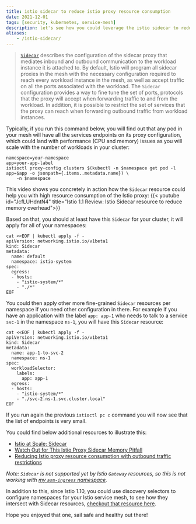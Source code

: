 ```yaml
---
title: istio sidecar to reduce istio proxy resource consumption
date: 2021-12-01
tags: [security, kubernetes, service-mesh]
description: let's see how you could leverage the istio sidecar to reduce istio proxy resource consumption
aliases:
    - /istio-sidecar/
---
```

> [`Sidecar`](https://istio.io/latest/docs/reference/config/networking/sidecar/) describes the configuration of the sidecar proxy that mediates inbound and outbound communication to the workload instance it is attached to. By default, Istio will program all sidecar proxies in the mesh with the necessary configuration required to reach every workload instance in the mesh, as well as accept traffic on all the ports associated with the workload. The `Sidecar` configuration provides a way to fine tune the set of ports, protocols that the proxy will accept when forwarding traffic to and from the workload. In addition, it is possible to restrict the set of services that the proxy can reach when forwarding outbound traffic from workload instances.

Typically, if you run this command below, you will find out that any pod in your mesh will have all the services endpoints on its proxy configuration, which could land with performance (CPU and memory) issues as you will scale with the number of workloads in your cluster:
```
namespace=your-namespace
app=your-app-label
istioctl proxy-config clusters $(kubectl -n $namespace get pod -l app=$app -o jsonpath={.items..metadata.name}) \
    -n $namespace
```

This video shows you concretely in action how the `Sidecar` resource could help you with high resource consumption of the Istio proxy:
{{< youtube id="JcfLUHdntN4" title="Istio 1.1 Review: Istio Sidecar resource to reduce memory overhead">}}

Based on that, you should at least have this `Sidecar` for your cluster, it will apply for all of your namespaces:
```
cat <<EOF | kubectl apply -f -
apiVersion: networking.istio.io/v1beta1
kind: Sidecar
metadata:
  name: default
  namespace: istio-system
spec:
  egress:
  - hosts:
    - "istio-system/*"
    - "./*"
EOF
```
You could then apply other more fine-grained `Sidecar` resources per namespace if you need other configuration in there. For example if you have an application with the label `app: app-1` who needs to talk to a service `svc-1` in the namespace `ns-1`, you will have this `Sidecar` resource:
```
cat <<EOF | kubectl apply -f -
apiVersion: networking.istio.io/v1beta1
kind: Sidecar
metadata:
  name: app-1-to-svc-2
  namespace: ns-1
spec:
  workloadSelector:
    labels:
      app: app-1
  egress:
  - hosts:
    - "istio-system/*"
    - "./svc-2.ns-1.svc.cluster.local"
EOF
```

If you run again the previous `istioctl pc c` command you will now see that the list of endpoints is very small.

You could find below additional resources to illustrate this:
- [Istio at Scale: Sidecar](https://karlstoney.com/2020/10/03/istio-at-scale-sidecar/)
- [Watch Out for This Istio Proxy Sidecar Memory Pitfall](https://medium.com/geekculture/watch-out-for-this-istio-proxy-sidecar-memory-pitfall-8dbd99ea7e9d)
- [Reducing Istio proxy resource consumption with outbound traffic restrictions](https://banzaicloud.com/blog/istio-sidecar/)

_Note: `Sidecar` is not supported yet by Istio `Gateway` resources, so this is not working with [my `asm-ingress` namespace](https://github.com/mathieu-benoit/my-kubernetes-deployments/tree/main/namespaces/asm-ingress)._

In addition to this, since Istio 1.10, you could use discovery selectors to configure namespaces for your Istio service mesh, to see how they intersect with Sidecar resources, [checkout that resource here](https://istio.io/latest/blog/2021/discovery-selectors/).

Hope you enjoyed that one, sail safe and healthy out there!